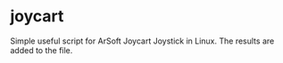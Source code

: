 # joycart
Simple useful script for ArSoft Joycart Joystick in Linux.
The results are added to the file.
